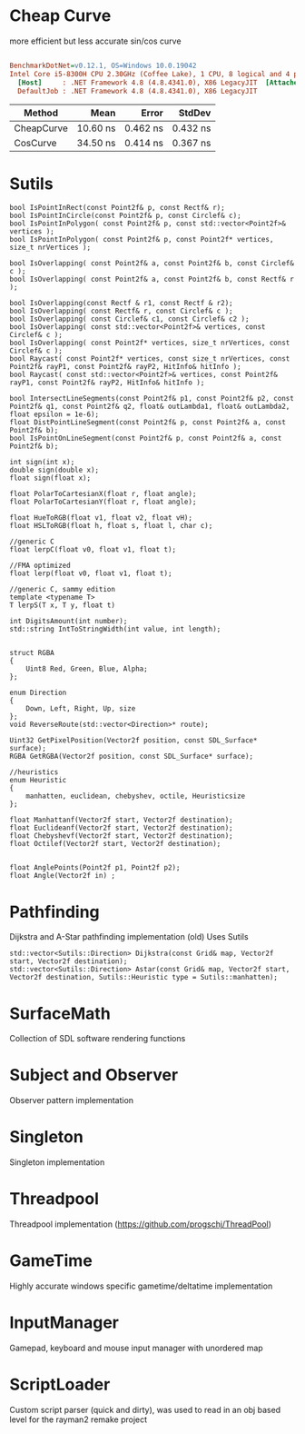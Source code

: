 # Cheap Curve
more efficient but less accurate sin/cos curve

``` ini

BenchmarkDotNet=v0.12.1, OS=Windows 10.0.19042
Intel Core i5-8300H CPU 2.30GHz (Coffee Lake), 1 CPU, 8 logical and 4 physical cores
  [Host]     : .NET Framework 4.8 (4.8.4341.0), X86 LegacyJIT  [AttachedDebugger]
  DefaultJob : .NET Framework 4.8 (4.8.4341.0), X86 LegacyJIT


```
|     Method |     Mean |    Error |   StdDev |
|----------- |---------:|---------:|---------:|
| CheapCurve | 10.60 ns | 0.462 ns | 0.432 ns |
|   CosCurve | 34.50 ns | 0.414 ns | 0.367 ns |


# Sutils
    bool IsPointInRect(const Point2f& p, const Rectf& r);
    bool IsPointInCircle(const Point2f& p, const Circlef& c);
    bool IsPointInPolygon( const Point2f& p, const std::vector<Point2f>& vertices );
    bool IsPointInPolygon( const Point2f& p, const Point2f* vertices, size_t nrVertices );

    bool IsOverlapping( const Point2f& a, const Point2f& b, const Circlef& c );
    bool IsOverlapping( const Point2f& a, const Point2f& b, const Rectf& r );

    bool IsOverlapping(const Rectf & r1, const Rectf & r2);
    bool IsOverlapping( const Rectf& r, const Circlef& c );
    bool IsOverlapping( const Circlef& c1, const Circlef& c2 );
    bool IsOverlapping( const std::vector<Point2f>& vertices, const Circlef& c );
    bool IsOverlapping( const Point2f* vertices, size_t nrVertices, const Circlef& c );
    bool Raycast( const Point2f* vertices, const size_t nrVertices, const Point2f& rayP1, const Point2f& rayP2, HitInfo& hitInfo );
    bool Raycast( const std::vector<Point2f>& vertices, const Point2f& rayP1, const Point2f& rayP2, HitInfo& hitInfo );

    bool IntersectLineSegments(const Point2f& p1, const Point2f& p2, const Point2f& q1, const Point2f& q2, float& outLambda1, float& outLambda2, float epsilon = 1e-6);
    float DistPointLineSegment(const Point2f& p, const Point2f& a, const Point2f& b);
    bool IsPointOnLineSegment(const Point2f& p, const Point2f& a, const Point2f& b);

    int sign(int x);
    double sign(double x);
    float sign(float x);

    float PolarToCartesianX(float r, float angle);
    float PolarToCartesianY(float r, float angle);

    float HueToRGB(float v1, float v2, float vH);
    float HSLToRGB(float h, float s, float l, char c);

    //generic C
    float lerpC(float v0, float v1, float t);

    //FMA optimized
    float lerp(float v0, float v1, float t);

    //generic C, sammy edition
    template <typename T>
    T lerpS(T x, T y, float t) 

    int DigitsAmount(int number);
    std::string IntToStringWidth(int value, int length);


    struct RGBA
    {
        Uint8 Red, Green, Blue, Alpha;
    };

    enum Direction
    {
        Down, Left, Right, Up, size
    };
    void ReverseRoute(std::vector<Direction>* route);

    Uint32 GetPixelPosition(Vector2f position, const SDL_Surface* surface);
    RGBA GetRGBA(Vector2f position, const SDL_Surface* surface);

    //heuristics
    enum Heuristic
    {
        manhatten, euclidean, chebyshev, octile, Heuristicsize
    };

    float Manhattanf(Vector2f start, Vector2f destination);
    float Euclideanf(Vector2f start, Vector2f destination);
    float Chebyshevf(Vector2f start, Vector2f destination);
    float Octilef(Vector2f start, Vector2f destination);


    float AnglePoints(Point2f p1, Point2f p2);
    float Angle(Vector2f in) ;
    
# Pathfinding
Dijkstra and A-Star pathfinding implementation (old)
Uses Sutils

    std::vector<Sutils::Direction> Dijkstra(const Grid& map, Vector2f start, Vector2f destination);
    std::vector<Sutils::Direction> Astar(const Grid& map, Vector2f start, Vector2f destination, Sutils::Heuristic type = Sutils::manhatten);

# SurfaceMath
Collection of SDL software rendering functions

# Subject and Observer
Observer pattern implementation

# Singleton
Singleton implementation 

# Threadpool
Threadpool implementation (https://github.com/progschj/ThreadPool)

# GameTime
Highly accurate windows specific gametime/deltatime implementation

# InputManager
Gamepad, keyboard and mouse input manager with unordered map

# ScriptLoader
Custom script parser (quick and dirty), was used to read in an obj based level for the rayman2 remake project